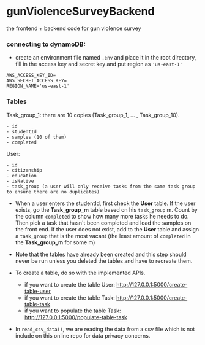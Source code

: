 # gunViolenceSurveyBackend
the frontend + backend code for gun violence survey 


### connecting to dynamoDB:
* create an environment file named `.env` and place it in the root directory, fill in the access key and secret key and put region as `'us-east-1'` 

```buildoutcfg
AWS_ACCESS_KEY_ID=
AWS_SECRET_ACCESS_KEY=
REGION_NAME='us-east-1'
```

### Tables
Task_group_1:
there are 10 copies (Task_group_1, ... , Task_group_10).

    - id
    - studentId
    - samples (10 of them)
    - completed

User:

    - id
    - citizenship
    - education
    - isNative
    - task_group (a user will only receive tasks from the same task group to ensure there are no duplicates)

* When a user enters the studentId, first check the **User** table. If the user exists, go the **Task_group_m** table based on his `task_group` m. Count by the column `completed` to show how many more tasks he needs to do. Then pick a task that hasn't been completed and load the samples on the front end. If the user does not exist, add to the **User** table and assign a `task_group` that is the most vacant (the least amount of `completed` in the **Task_group_m** for some m)


* Note that the tables have already been created and this step should never be run unless you deleted the tables and have to
recreate them.

* To create a table, do so with the implemented APIs. 
    * if you want to create the table User: http://127.0.0.1:5000/create-table-user
    * if you want to create the table Task: http://127.0.0.1:5000/create-table-task
    * if you want to populate the table Task: http://127.0.0.1:5000/populate-table-task
* In `read_csv_data()`, we are reading the data from a csv file which is not include on this online repo for data privacy concerns.


